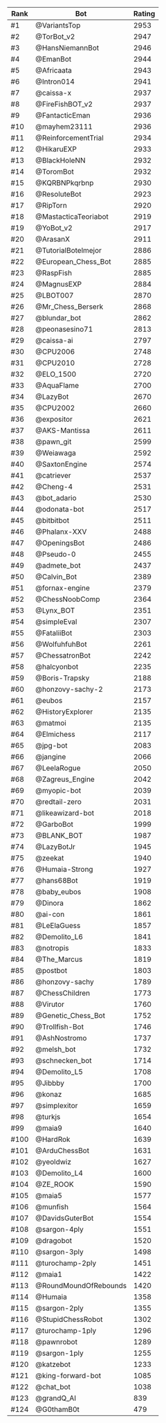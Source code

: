 Rank|Bot|Rating
---|---|---
#1|@VariantsTop|2953
#2|@TorBot_v2|2947
#3|@HansNiemannBot|2946
#4|@EmanBot|2944
#5|@Africaata|2943
#6|@Intron014|2941
#7|@caissa-x|2937
#8|@FireFishBOT_v2|2937
#9|@FantacticEman|2936
#10|@mayhem23111|2936
#11|@ReinforcementTrial|2934
#12|@HikaruEXP|2933
#13|@BlackHoleNN|2932
#14|@ToromBot|2932
#15|@KQRBNPkqrbnp|2930
#16|@ResoluteBot|2923
#17|@RipTorn|2920
#18|@MastacticaTeoriabot|2919
#19|@YoBot_v2|2917
#20|@ArasanX|2911
#21|@TutorialBotelmejor|2886
#22|@European_Chess_Bot|2885
#23|@RaspFish|2885
#24|@MagnusEXP|2884
#25|@LBOT007|2870
#26|@Mr_Chess_Berserk|2868
#27|@blundar_bot|2862
#28|@peonasesino71|2813
#29|@caissa-ai|2797
#30|@CPU2006|2748
#31|@CPU2010|2728
#32|@ELO_1500|2720
#33|@AquaFlame|2700
#34|@LazyBot|2670
#35|@CPU2002|2660
#36|@expositor|2621
#37|@AKS-Mantissa|2611
#38|@pawn_git|2599
#39|@Weiawaga|2592
#40|@SaxtonEngine|2574
#41|@catriever|2537
#42|@Cheng-4|2531
#43|@bot_adario|2530
#44|@odonata-bot|2517
#45|@bitbitbot|2511
#46|@Phalanx-XXV|2488
#47|@OpeningsBot|2486
#48|@Pseudo-0|2455
#49|@admete_bot|2437
#50|@Calvin_Bot|2389
#51|@fornax-engine|2379
#52|@ChessNoobComp|2364
#53|@Lynx_BOT|2351
#54|@simpleEval|2307
#55|@FataliiBot|2303
#56|@WolfuhfuhBot|2261
#57|@ChessatronBot|2242
#58|@halcyonbot|2235
#59|@Boris-Trapsky|2188
#60|@honzovy-sachy-2|2173
#61|@eubos|2157
#62|@HistoryExplorer|2135
#63|@matmoi|2135
#64|@Elmichess|2117
#65|@jpg-bot|2083
#66|@jangine|2066
#67|@LeelaRogue|2050
#68|@Zagreus_Engine|2042
#69|@myopic-bot|2039
#70|@redtail-zero|2031
#71|@likeawizard-bot|2018
#72|@GarboBot|1999
#73|@BLANK_BOT|1987
#74|@LazyBotJr|1945
#75|@zeekat|1940
#76|@Humaia-Strong|1927
#77|@hans68Bot|1919
#78|@baby_eubos|1908
#79|@Dinora|1862
#80|@ai-con|1861
#81|@LeElaGuess|1857
#82|@Demolito_L6|1841
#83|@notropis|1833
#84|@The_Marcus|1819
#85|@postbot|1803
#86|@honzovy-sachy|1789
#87|@ChessChildren|1773
#88|@Virutor|1760
#89|@Genetic_Chess_Bot|1752
#90|@Trollfish-Bot|1746
#91|@AshNostromo|1737
#92|@melsh_bot|1732
#93|@schnecken_bot|1714
#94|@Demolito_L5|1708
#95|@Jibbby|1700
#96|@konaz|1685
#97|@simplexitor|1659
#98|@turkjs|1654
#99|@maia9|1640
#100|@HardRok|1639
#101|@ArduChessBot|1631
#102|@yeoldwiz|1627
#103|@Demolito_L4|1600
#104|@ZE_ROOK|1590
#105|@maia5|1577
#106|@munfish|1564
#107|@DavidsGuterBot|1554
#108|@sargon-4ply|1551
#109|@dragobot|1520
#110|@sargon-3ply|1498
#111|@turochamp-2ply|1451
#112|@maia1|1422
#113|@RoundMoundOfRebounds|1420
#114|@Humaia|1358
#115|@sargon-2ply|1355
#116|@StupidChessRobot|1302
#117|@turochamp-1ply|1296
#118|@pawnrobot|1289
#119|@sargon-1ply|1255
#120|@katzebot|1233
#121|@king-forward-bot|1085
#122|@chat_bot|1038
#123|@grandQ_AI|839
#124|@G0thamB0t|479
